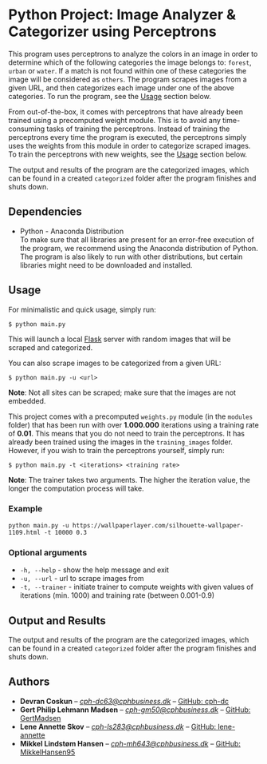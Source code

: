 # Python Project: Image Analyzer & Categorizer using Perceptrons
This program uses perceptrons to analyze the colors in an image in order to determine which of the following categories the image belongs to: `forest`, `urban` or `water`. If a match is not found within one of these categories the image will be considered as `others`. The program scrapes images from a given URL, and then categorizes each image under one of the above categories. To run the program, see the [Usage](#usage) section below.

From out-of-the-box, it comes with perceptrons that have already been trained using a precomputed weight module. This is to avoid any time-consuming tasks of training the perceptrons. Instead of training the perceptrons every time the program is executed, the perceptrons simply uses the weights from this module in order to categorize scraped images. To train the perceptrons with new weights, see the [Usage](#usage) section below.

The output and results of the program are the categorized images, which can be found in a created ```categorized``` folder after the program finishes and shuts down.

## Dependencies
* Python - Anaconda Distribution  
  To make sure that all libraries are present for an error-free execution of the program, we recommend using the Anaconda distribution of Python. The program is also likely to run with other distributions, but certain libraries might need to be downloaded and installed.

## Usage
For minimalistic and quick usage, simply run:
```
$ python main.py
```
This will launch a local [Flask](http://flask.pocoo.org/) server with random images that will be scraped and categorized.

You can also scrape images to be categorized from a given URL:
```
$ python main.py -u <url>
```
**Note**: Not all sites can be scraped; make sure that the images are not embedded.

This project comes with a precomputed `weights.py` module (in the `modules` folder) that has been run with over **1.000.000** iterations using a training rate of **0.01**. This means that you do not need to train the perceptrons. It has already been trained using the images in the `training_images` folder. However, if you wish to train the perceptrons yourself, simply run:
```
$ python main.py -t <iterations> <training rate>
```
**Note**: The trainer takes two arguments. The higher the iteration value, the longer the computation process will take.

### Example
```
python main.py -u https://wallpaperlayer.com/silhouette-wallpaper-1109.html -t 10000 0.3
```

### Optional arguments
* `-h, --help`    -  show the help message and exit
* `-u, --url`     -  url to scrape images from
* `-t, --trainer` -  initiate trainer to compute weights with given values of iterations (min. 1000) and training rate (between 0.001-0.9)

## Output and Results
The output and results of the program are the categorized images, which can be found in a created ```categorized``` folder after the program finishes and shuts down.

## Authors
* **Devran Coskun** – *cph-dc63@cphbusiness.dk* – [GitHub: cph-dc](https://github.com/cph-dc)
* **Gert Philip Lehmann Madsen** – *cph-gm50@cphbusiness.dk* – [GitHub: GertMadsen](http://github.com/GertMadsen)
* **Lene Annette Skov** – *cph-ls283@cphbusiness.dk* – [GitHub: lene-annette](https://github.com/lene-annette)
* **Mikkel Lindstøm Hansen** – *cph-mh643@cphbusiness.dk* – [GitHub: MikkelHansen95](https://github.com/MikkelHansen95)
